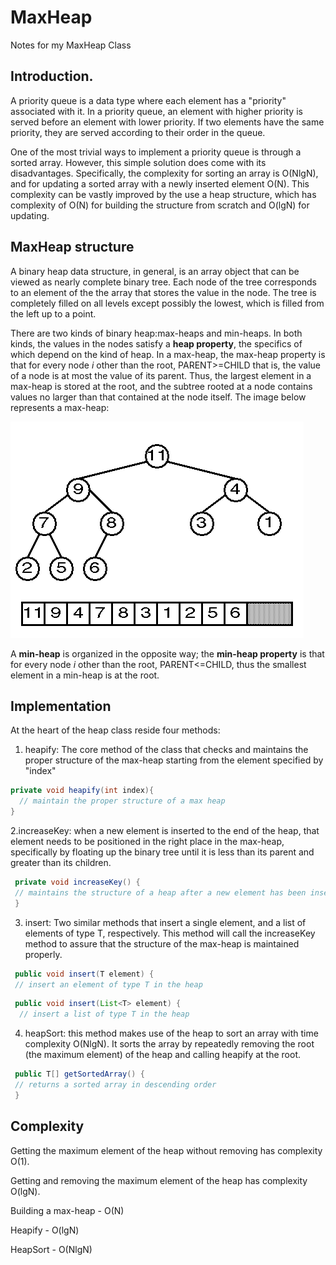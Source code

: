 # MaxHeap
Notes for my MaxHeap Class
## Introduction. 
A priority queue is a data type where each element has a "priority" associated with it. In a priority queue, an element with higher priority is served before an element with lower priority. If two elements have the same priority, they are served according to their order in the queue. 

One of the most trivial ways to implement a priority queue is through a sorted array. However, this simple solution does come with its disadvantages. Specifically, the complexity for sorting an array is O(NlgN), and for updating a sorted array with a newly inserted element O(N). This complexity can be vastly improved by the use a heap structure, which has complexity of O(N) for building the structure from scratch and O(lgN) for updating.

## MaxHeap structure
A binary heap data structure, in general, is an array object that can be viewed as nearly complete binary tree. Each node of the tree corresponds to an element of the the array that stores the value in the node. The tree is completely filled on all levels except possibly the lowest, which is filled from the left up to a point. 

There are two kinds of binary heap:max-heaps and min-heaps. In both kinds, the values in the nodes satisfy a **heap property**, the specifics of which depend on the kind of heap. In a max-heap, the max-heap property is that for every node *i* other than the root, PARENT>=CHILD that is, the value of a node is at most the value of its parent. Thus, the largest element in a max-heap is stored at the root, and the subtree rooted at a node contains values no larger than that contained at the node itself. The image below represents a max-heap:

![Alt text](https://github.com/phsimo/MaxHeap/blob/master/MaxHeap.gif "Max Heap Structure")

A **min-heap** is organized in the opposite way; the **min-heap property** is that for every node *i* other than the root,
PARENT<=CHILD, thus the smallest element in a min-heap is at the root.

## Implementation
At the heart of the heap class reside four methods:

1. heapify: The core method of the class that checks and maintains the proper structure of the max-heap starting from the element specified by "index"

 ```java
 private void heapify(int index){
   // maintain the proper structure of a max heap
 }
 ```
2.increaseKey: when a new element is inserted to the end of the heap, that element needs to be positioned in the right place in the max-heap, specifically by floating up the binary tree until it is less than its parent and greater than its children.
 ```java
  private void increaseKey() {
  // maintains the structure of a heap after a new element has been inserted into it
  }
 ```

3. insert: Two similar methods that insert a single element, and a list of elements of type T, respectively. This method will call the increaseKey method to assure that the structure of the max-heap is maintained properly.
 ```java
  public void insert(T element) {
  // insert an element of type T in the heap
 ```
 
 ```java
  public void insert(List<T> element) {
   // insert a list of type T in the heap
 ```

4. heapSort: this method makes use of the heap to sort an array with time complexity O(NlgN). It sorts the array by repeatedly removing the root (the maximum element) of the heap and calling heapify at the root.

 ```java
  public T[] getSortedArray() {
  // returns a sorted array in descending order
  }
 ```
 
 
## Complexity
Getting the maximum element of the heap without removing has complexity O(1).

Getting and removing the maximum element of the heap has complexity O(lgN).

Building a max-heap - O(N)

Heapify - O(lgN)

HeapSort - O(NlgN)
